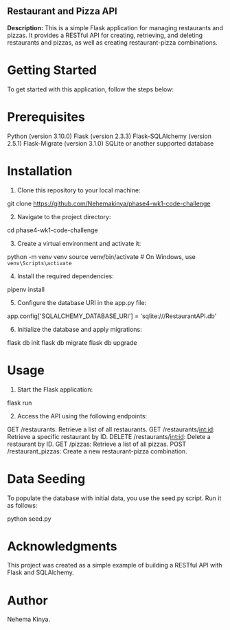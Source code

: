 
## Restaurant and Pizza API

**Description:**
This is a simple Flask application for managing restaurants and pizzas. It provides a RESTful API for creating, retrieving, and deleting restaurants and pizzas, as well as creating restaurant-pizza combinations.

# Getting Started
To get started with this application, follow the steps below:

# Prerequisites
Python (version 3.10.0)
Flask (version 2.3.3)
Flask-SQLAlchemy (version 2.5.1)
Flask-Migrate (version 3.1.0)
SQLite or another supported database

# Installation
1. Clone this repository to your local machine:

git clone https://github.com/Nehemakinya/phase4-wk1-code-challenge

2. Navigate to the project directory:

cd phase4-wk1-code-challenge

3. Create a virtual environment and activate it:

python -m venv venv
source venv/bin/activate  # On Windows, use `venv\Scripts\activate`

4. Install the required dependencies:

pipenv install

5. Configure the database URI in the app.py file:

app.config['SQLALCHEMY_DATABASE_URI'] = 'sqlite:///RestaurantAPI.db' 

6. Initialize the database and apply migrations:

flask db init
flask db migrate
flask db upgrade
 
# Usage
1. Start the Flask application:

flask run

2. Access the API using the following endpoints:

GET /restaurants: Retrieve a list of all restaurants.
GET /restaurants/<int:id>: Retrieve a specific restaurant by ID.
DELETE /restaurants/<int:id>: Delete a restaurant by ID.
GET /pizzas: Retrieve a list of all pizzas.
POST /restaurant_pizzas: Create a new restaurant-pizza combination.


# Data Seeding
To populate the database with initial data, you use the seed.py script. Run it as follows:

python seed.py

# Acknowledgments
This project was created as a simple example of building a RESTful API with Flask and SQLAlchemy.

# Author 
Nehema Kinya.